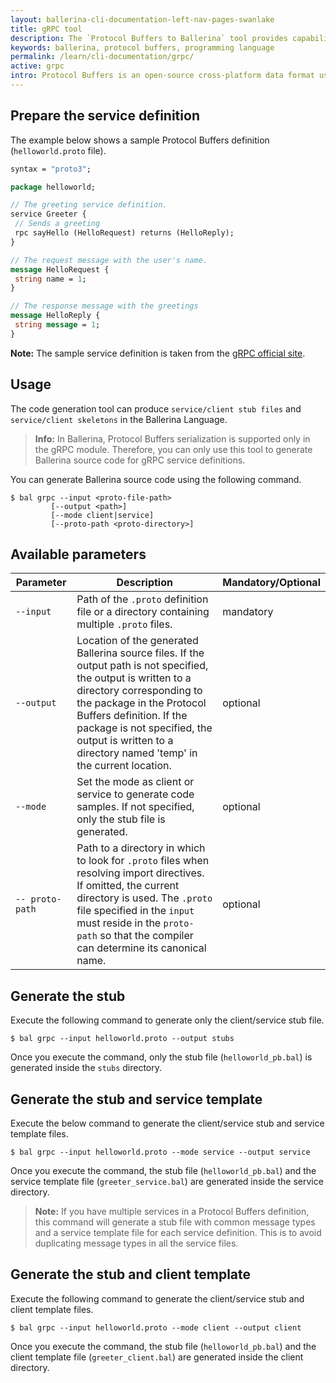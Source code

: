 ```yaml
---
layout: ballerina-cli-documentation-left-nav-pages-swanlake
title: gRPC tool
description: The `Protocol Buffers to Ballerina` tool provides capabilities to generate Ballerina source code for the Protocol Buffer definition.
keywords: ballerina, protocol buffers, programming language
permalink: /learn/cli-documentation/grpc/
active: grpc
intro: Protocol Buffers is an open-source cross-platform data format used to serialize structured data. gRPC uses Protocol Buffers as Interface Definition Language to create service contracts, detailing all of its remote methods and message formats. The `Protocol Buffers to Ballerina` tooling makes it easy for users to develop a service documented in a Protocol Buffers by generating Ballerina service/client stub files and skeletons.
---
```


## Prepare the service definition

The example below shows a sample Protocol Buffers definition (`helloworld.proto` file).

```proto
syntax = "proto3";

package helloworld;

// The greeting service definition.
service Greeter {
 // Sends a greeting
 rpc sayHello (HelloRequest) returns (HelloReply);
}

// The request message with the user's name.
message HelloRequest {
 string name = 1;
}

// The response message with the greetings
message HelloReply {
 string message = 1;
}
```
**Note:** The sample service definition is taken from the [gRPC official site](https://grpc.io/docs/what-is-grpc/introduction/).

## Usage

The code generation tool can produce `service/client stub files` and `service/client skeletons` in the Ballerina Language.
 
>**Info:** In Ballerina, Protocol Buffers serialization is supported only in the gRPC module. Therefore, you can only use this tool to generate Ballerina source code for gRPC service definitions.

You can generate Ballerina source code using the following command.

```
$ bal grpc --input <proto-file-path> 
         [--output <path>] 
         [--mode client|service]
         [--proto-path <proto-directory>]
```

## Available parameters

| Parameter      | Description                                                                                                                                                                                                                                                                                                                                                  | Mandatory/Optional |
|----------------|---------------------------------------------------------------------------------------------------------------------------------------------------------------------------------------------------------------------------------------------------------------------------------------------------------------------------------------------------------------------------------|--------------------|
| `--input`  | Path of the `.proto` definition file or a directory containing multiple `.proto` files.                                                                                                                                                                                                                         | mandatory           |
| `--output`     | Location of the generated Ballerina source files. If the output path is not specified, the output is written to a directory corresponding to the package in the Protocol Buffers definition. If the package is not specified, the output is written to a directory named 'temp' in the current location.                                                                                                                                          | optional           |
| `--mode`     | Set the mode as client or service to generate code samples. If not specified, only the stub file is generated.                                                                                                                                          | optional           |
| `-- proto-path`     | Path to a directory in which to look for `.proto` files when resolving import directives. If omitted, the current directory is used. The `.proto` file specified in the `input` must reside in the `proto-path` so that the compiler can determine its canonical name.                                                                                                                                         | optional           |

## Generate the stub 

Execute the following command to generate only the client/service stub file.

```
$ bal grpc --input helloworld.proto --output stubs
```

Once you execute the command, only the stub file (`helloworld_pb.bal`) is generated inside the `stubs` directory.

## Generate the stub and service template

Execute the below command to generate the client/service stub and service template files.

```
$ bal grpc --input helloworld.proto --mode service --output service
```

Once you execute the command, the stub file (`helloworld_pb.bal`) and the service template file (`greeter_service.bal`) are generated inside the service directory.

> **Note:** If you have multiple services in a Protocol Buffers definition, this command will generate a stub file with common message types and a service template file for each service definition. This is to avoid duplicating message types in all the service files.

## Generate the stub and client template

Execute the following command to generate the client/service stub and client template files.

```
$ bal grpc --input helloworld.proto --mode client --output client
```

Once you execute the command, the stub file (`helloworld_pb.bal`) and the client template file (`greeter_client.bal`) are generated inside the client directory.
